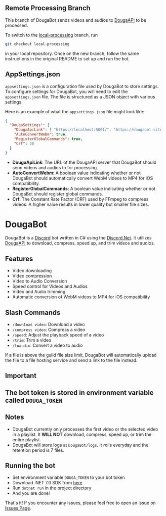 ## Remote Processing Branch

This branch of DougaBot sends videos and audios to [DougaAPI](https://github.com/DontEatOreo/DougaAPI) to be processed.

To switch to the [local-processing](https://github.com/DontEatOreo/DougaBot/tree/local-processing) branch, run 

```bash
git checkout local-processing
```
in your local repository. Once on the new branch, follow the same instructions in the original README to set up and run the bot.

## AppSettings.json
`appsettings.json` is a configuration file used by DougaBot to store settings. To configure settings for DougaBot, you will need to edit the `appsettings.json` file. The file is structured as a JSON object with various settings.

Here is an example of what the `appsettings.json` file might look like:

```json
{
  "DougaSettings": {
    "DougaApiLink": [ "https://localhost:5001/", "https://dougabot-site.com/" ],
    "AutoConvertWebm": true,
    "RegisterGlobalCommands": true,
    "Crf": 30
  }
}
```

* **DougaApiLink**: The URL of the DougaAPI server that DougaBot should send videos and audios to for processing.
* **AutoConvertWebm**: A boolean value indicating whether or not DougaBot should automatically convert WebM videos to MP4 for iOS compatibility.
* **RegisterGlobalCommands**: A boolean value indicating whether or not DougaBot should register global commands.
* **Crf**: The Constant Rate Factor (CRF) used by FFmpeg to compress videos. A higher value results in lower quality but smaller file sizes.

# DougaBot

DougaBot is a [Discord](https://discord.com/) bot written in C# using the [Discord.Net](https://discordnet.dev/). It utilizes [DougaAPI](https://github.com/DontEatOreo/DougaAPI) to download, compress, speed up, and trim videos and audios.

## Features

- Video downloading
- Video compression
- Video to Audio Conversion
- Speed control for Videos and Audios
- Video and Audio trimming
- Automatic conversion of WebM videos to MP4 for iOS compatibility

## Slash Commands

- `/download video`: Download a video
- `/compress video`: Compress a video
- `/speed`: Adjust the playback speed of a video
- `/trim`: Trim a video
- `/toaudio`: Convert a video to audio

If a file is above the guild file size limit, DougaBot will automatically upload the file to a file hosting service and send a link to the file instead.

## Important

## The bot token is stored in environment variable called ``DOUGA_TOKEN``

## Notes

- DougaBot currently only processes the first video or the selected video in a playlist. It **WILL NOT** download, compress, speed up, or trim the entire playlist.
- DougaBot will store logs at `DougaBot/logs`. It rolls everyday and the retention period is 7 files.

## Running the bot
- Set environment variable `DOUGA_TOKEN` to your bot token
- Download .NET 7.0 SDK from [here](https://dotnet.microsoft.com/download/dotnet/7.0)
- Run ``dotnet run`` in the project directory
- And you are done!

That's it! If you encounter any issues, please feel free to open an issue on [Issues Page](https://github.com/DontEatOreo/DougaBot/issues).
